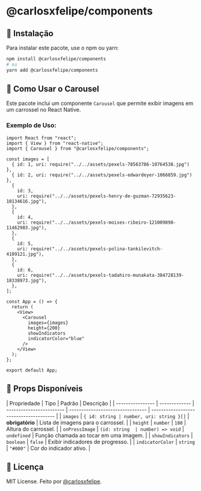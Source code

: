 # @carlosxfelipe/components

## 📌 Instalação

Para instalar este pacote, use o npm ou yarn:

```sh
npm install @carlosxfelipe/components
# ou
yarn add @carlosxfelipe/components
```

## 🚀 Como Usar o Carousel

Este pacote inclui um componente `Carousel` que permite exibir imagens em um carrossel no React Native.

### Exemplo de Uso:

```tsx
import React from "react";
import { View } from "react-native";
import { Carousel } from "@carlosxfelipe/components";

const images = [
  { id: 1, uri: require("../../assets/pexels-78563786-10764538.jpg") },
  { id: 2, uri: require("../../assets/pexels-edwardeyer-1066859.jpg") },
  {
    id: 3,
    uri: require("../../assets/pexels-henry-de-guzman-72935623-10134616.jpg"),
  },
  {
    id: 4,
    uri: require("../../assets/pexels-moises-ribeiro-121009898-11462903.jpg"),
  },
  {
    id: 5,
    uri: require("../../assets/pexels-polina-tankilevitch-4109121.jpg"),
  },
  {
    id: 6,
    uri: require("../../assets/pexels-tadahiro-munakata-384728139-18338973.jpg"),
  },
];

const App = () => {
  return (
    <View>
      <Carousel
        images={images}
        height={200}
        showIndicators
        indicatorColor="blue"
      />
    </View>
  );
};

export default App;
```

## 🎯 Props Disponíveis

| Propriedade      | Tipo          | Padrão                   | Descrição                        |
| ---------------- | ------------- | ------------------------ | -------------------------------- | -------------------------------------- |
| `images`         | `{ id: string | number, uri: string }[]` | **obrigatório**                  | Lista de imagens para o carrossel.     |
| `height`         | `number`      | `180`                    | Altura do carrossel.             |
| `onPressImage`   | `(id: string  | number) => void`         | `undefined`                      | Função chamada ao tocar em uma imagem. |
| `showIndicators` | `boolean`     | `false`                  | Exibir indicadores de progresso. |
| `indicatorColor` | `string`      | `"#000"`                 | Cor do indicador ativo.          |

## 📜 Licença

MIT License. Feito por [@carlosxfelipe](https://github.com/carlosxfelipe).
